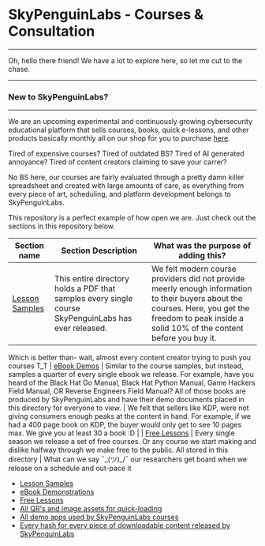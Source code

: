 # SkyPenguinLabs - Courses & Consultation
---

Oh, hello there friend! We have a lot to explore here, so let me cut to the chase.

---
### New to SkyPenguinLabs?
---

We are an upcoming experimental and continuously growing cybersecurity educational platform that sells courses, books, quick e-lessons, and other products basically monthly all on our shop for you to purchase [here](skypenguinlabs.etsy.com). 

Tired of expensive courses?
Tired of outdated BS?
Tired of AI generated annoyance?
Tired of content creators claiming to save your carrer?

No BS here, our courses are fairly evaluated through a pretty damn killer spreadsheet and created with large amounts of care, as everything from every piece of art, scheduling, and platform development belongs to SkyPenguinLabs. 

This repository is a perfect example of how open we are. Just check out the sections in this repository below.

| Section name | Section Description | What was the purpose of adding this? | 
| ------------ | ------------------- | ------------------------------------ | 
| [Lesson Samples](./CourseSamples) | This entire directory holds a PDF that samples every single course SkyPenguinLabs has ever released. | We felt modern course providers did not provide meerly enough information to their buyers about the courses. Here, you get the freedom to peak inside a solid 10% of the content before you buy it. 
Which is better than- wait, almost every content creator trying to push you courses T_T 
| [eBook Demos](./EbookSamples) | Similar to the course samples, but instead, samples a quarter of every single ebook we release. For example, have you heard of the Black Hat Go Manual, Black Hat Python Manual, Game Hackers Field Manual, OR Reverse Engineers Field Manual? All of those books are produced by SkyPenguinLabs and have their demo documents placed in this directory for everyone to view. | We felt that sellers like KDP, were not giving consumers enough peaks at the content in hand. For example, if we had a 400 page book on KDP, the buyer would only get to see 10 pages max. We give you at least 30 a book :D | 
| [Free Lessons](./Free_Lessons) | Every single season we release a set of free courses. Or any course we start making and dislike halfway through we make free to the public. All stored in this directory | What can we say ¯\_(ツ)_/¯ our researchers get board when we release on a schedule and out-pace it 

* [Lesson Samples](./CourseSamples) 
* [eBook Demonstrations](./EbookSamples)
* [Free Lessons](./Free_Lessons)
* [All QR's and image assets for quick-loading](./QRs)
* [All demo apps used by SkyPenguinLabs courses](./DemoApps)
* [Every hash for every piece of downloadable content released by SkyPenguinLabs]()




